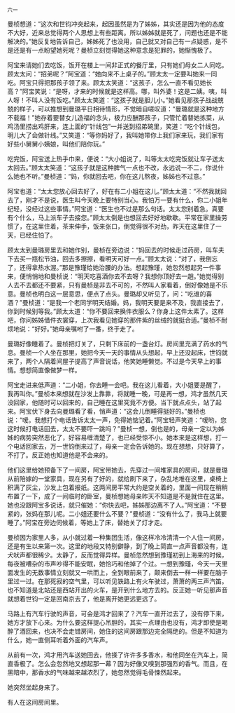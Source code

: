     六一 

   曼桢想道：“这次和世钧冲突起来，起因虽然是为了姊姊，其实还是因为他的态度不大好，近来总觉得两个人思想上有些距离。所以姊姊就是死了，问题也还是不能解决的。”她反复地告诉自己，姊姊死了也没用，自己就又对自己有一点疑惑，是不是还是有一点盼望她死呢？曼桢立刻觉得她这种意念是犯罪的，她惭愧极了。

   阿宝来请她们去吃饭，饭开在楼上一间非正式的餐厅里，只有她们母女二人同吃。顾太太问：“招弟呢？”阿宝道：“她向来不上桌子的。”顾太太一定要叫她来一同吃。阿宝只得把那孩子领了来。顾太太笑道：“这孩子，怎么一直不看见她长高？”阿宝笑说：“是呀，才来的时候就是这样高。哪，叫外婆！这是二姨。咦，叫人呀！不叫人没有饭吃。”顾太太笑道：“这孩子就是胆儿小。”她看见那孩子战战兢兢的样子，可以推想到曼璐平日相待情形，不觉暗自嗟叹道：“曼璐就是这种地方不载福！”她存着要替女儿造福的念头，极力应酬那孩子，只管忙着替她拣菜，从鸡汤里捞出鸡肝来，连上面的“针线包”一并送到招弟碗里，笑道：“吃个针线包，明儿大了会做针线。”又笑道：“等你妈好了，我叫她带你上我们家来玩，我们家有好些小舅舅小姨娘，叫他们陪你玩。”

   吃完饭，阿宝送上热手巾来，便说：“大小姐说了，叫等太太吃完饭就让车子送太太回去。”顾太太笑道：“这孩子就是这种脾气一点也不改，永远说一不二，你说什么她也不听。”曼桢道：“妈，你就回去吧，你在这儿熬夜，姊姊也不过意。”

   阿宝也道：“太太您放心回去好了，好在有二小姐在这儿。”顾太太道：“不然我就回去了，刚才不是说，医生叫今天晚上要特别当心。我怕万一要有什么，你二小姐年纪轻，没经过这些事情。”阿宝道：“医生也不过是那么句话。太太您别着急。真要有个什么，马上派车子去接您。”顾太太倒是也想回去好好地歇歇。平常在家里操劳惯了，在这里住着，茶来伸手，饭来张口，倒觉得很不对劲，昨天在这里住了一天，已经住怕了。

   顾太太到曼璐房里去和她作别，曼桢在旁边说：“妈回去的时候走过药房，叫车夫下去买一瓶松节油，回去多擦擦，看明天可好一点。”顾太太说：“对了，我倒忘了，还得拿热水渥。”那是豫瑾给她治腰的办法。想起豫瑾，她忽然想起另一件事来，便悄悄地和曼桢说：“明天吃喜酒你去不去呀？我想你顶好去一趟。”她觉得别人去不去都还不要紧，只有曼桢是非去不可的，不然叫人家看着，倒好像她是不乐意。曼桢也明白这一层意思，便点了点头。曼璐却又听见了，问：“吃谁的喜酒？”曼桢道：“是我一个老同学明天结婚。妈，我明天要是来不及，我直接去了，你到时候别等我。”顾太太道：“你不要回来换件衣服么？你身上这件太素了。这样吧，你问姊姊借件衣裳穿，上次我看见她穿的那件紫的丝绒的就挺合适。”曼桢不耐烦地说：“好好。”她母亲嘱咐了一番，终于走了。

   曼璐好像睡着了。曼桢把灯关了，只剩下床前的一盏台灯。房间里充满了药水的气息。曼桢一个人坐在那里，她把今天一天的事情从头想起，早上还没起床，世钧就来了，两个人隔着间屋子提高了声音说话，他笑她睡懒觉。不过是今天早上的事情。想想简直像做梦一样。

   阿宝走进来低声道：“二小姐，你去睡一会吧。我在这儿看着，大小姐要是醒了，我再叫你。”曼桢本来想就在沙发上靠靠，将就睡一晚，可是再一想，鸿才虽然几天没回家，他随时可以回来的，自己睡在这里究竟不方便。当下就点点头，站了起来。阿宝伏下身去向曼璐看了看，悄声道：“这会儿倒睡得挺好的。”曼桢也说：“嗳。我想打个电话告诉太太一声，免得她惦记着。”阿宝轻声笑道：“嗳哟，您这时候打电话回去，太太不要吓一跳吗？”曼桢一想，倒也是的，母亲一定以为姊姊的病势突然恶化了，好容易缠清楚了，也已经受惊不小。她本来是这样想，打一个电话回家去，万一世钧倒来过了，母亲一定会告诉她的。现在想想，只好算了，不打了。反正她也知道他是不会来的。

   他们这里给她预备下了一间房，阿宝带她去，先穿过一间堆家具的房间，就是曼璐从前陪嫁的一堂家具，现在另有了好的，就给刷下来了，杂乱地堆在这里，桌椅上积满了灰尘，沙发上包着报纸。这两间房平常大约是空关着的，里面一间现在稍稍布置了一下，成了一间临时的卧室，曼桢想她母亲昨天不知道是不是就住在这里。她也没跟阿宝多说话，就只催她：“你快去吧，姊姊那边离不了人。”阿宝道：“不要紧的，张妈在那儿呢。二小姐还要什么不要？”曼桢道：“没有什么了，我马上就要睡了。”阿宝在旁边伺候着，等她上了床，替她关了灯才走。

   曼桢因为家里人多，从小就过着一种集团生活，像这样冷冷清清一个人住一间房，还是有生以来第一次。这里的地段又特别僻静，到了晚上简直一点声音都没有，连犬吠声都很稀少。太静了，反而觉得异样。曼桢忽然想到豫瑾初到上海来的时候，每夜被嘈杂的市声吵得不能安眠，她恰巧和他掉了个过。一想到豫瑾，今天一天里面发生的无数事情立刻就又一哄而上，全到眼前来了，颠来倒去一样一样要在脑子里过一过。在那死寂的空气里，可以听见铁路上有火车驶过，萧萧的两三声汽笛。也不知道是北站还是西站开出的火车，是开到什么地方去的。反正她一听见那声音就想着世钧一定是回南京去了，他是离开她更远更远了。

   马路上有汽车行驶的声音，可会是鸿才回来了？汽车一直开过去了，没有停下来，她方才放下心来。为什么要这样提心吊胆的，其实一点理由也没有，鸿才即使是喝醉了酒回来，也决不会走错房间，她住的这间房跟那边完全隔绝的。但是不知道为什么，她一直侧耳听着外面的汽车声。

   从前有一次，鸿才用汽车送她回去，他搽了许许多多香水，和他同坐在汽车上，简直香极了。怎么会忽然地又想起那一幕？因为好像又嗅到那强烈的香气。而且，在黑暗中，那香水的气味越来越浓烈了，她忽然觉得毛骨悚然起来。

   她突然坐起身来了。

   有人在这间房间里。


